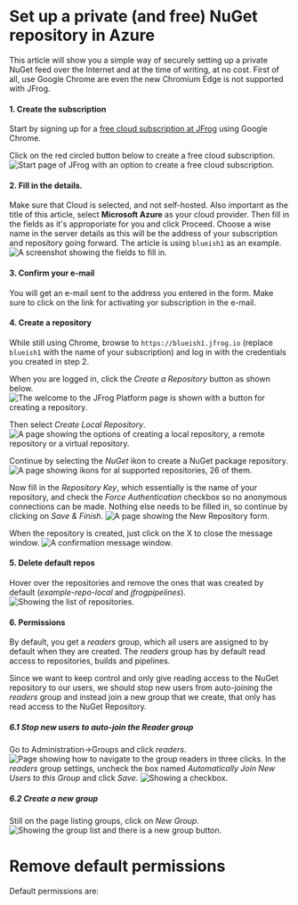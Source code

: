 ﻿# Set up a private (and free) NuGet repository in Azure

This article will show you a simple way of securely setting up a private NuGet feed over the Internet and at the time of writing, at no cost. 
First of all, use Google Chrome are even the new Chromium Edge is not supported with JFrog.

#### 1. Create the subscription

Start by signing up for a [free cloud subscription at JFrog](https://jfrog.com/) using Google Chrome.

Click on the red circled button below to create a free cloud subscription.
![Start page of JFrog with an option to create a free cloud subscription.](./../../../img/jfrog/jfrog1.jpg)

#### 2. Fill in the details. 
Make sure that Cloud is selected, and not self-hosted.
Also important as the title of this article, select **Microsoft Azure** as your cloud provider. 
Then fill in the fields as it's approporiate for you and click Proceed. Choose a wise name in the server details as this will be the address of your subscription and repository going forward. 
The article is using `blueish1` as an example.
![A screenshot showing the fields to fill in.](./../../../img/jfrog/jfrog2.jpg)

#### 3. Confirm your e-mail
You will get an e-mail sent to the address you entered in the form. Make sure to click on the link for activating yor subscription in the e-mail.

#### 4. Create a repository
While still using Chrome, browse to `https://blueish1.jfrog.io` (replace `blueish1` with the name of your subscription) and log in with the credentials you created in step 2. 

When you are logged in, click the *Create a Repository* button as shown below. 
![The welcome to the JFrog Platform page is shown with a button for creating a repository.](./../../../img/jfrog/jfrog3.jpg)

Then select *Create Local Repository*.
![A page showing the options of creating a local repository, a remote repository or a virtual repository.](./../../../img/jfrog/jfrog4.jpg)

Continue by selecting the *NuGet* ikon to create a NuGet package repository.
![A page showing ikons for al supported repositories, 26 of them.](./../../../img/jfrog/jfrog5.jpg)

Now fill in the *Repository Key*, which essentially is the name of your repository, and check the *Force Authentication* checkbox so no anonymous connections can be made.
Nothing else needs to be filled in, so continue by clicking on *Save & Finish*.
![A page showing the New Repository form.](./../../../img/jfrog/jfrog6-01.jpg)

When the repository is created, just click on the X to close the message window.
![A confirmation message window.](./../../../img/jfrog/jfrog7.jpg)

#### 5. Delete default repos
Hover over the repositories and remove the ones that was created by default (*example-repo-local* and *jfrogpipelines*).
![Showing the list of repositories.](./../../../img/jfrog/jfrog8.jpg)

#### 6. Permissions
By default, you get a *readers* group, which all users are assigned to by default when they are created. The *readers* group has by default read access to repositories, builds and pipelines. 

Since we want to keep control and only give reading access to the NuGet repository to our users, we should stop new users from auto-joining the *readers* group and instead join a new group that we create, that only has read access to the NuGet Repository.

##### 6.1 Stop new users to auto-join the Reader group
Go to Administration->Groups and click *readers*. 
![Page showing how to navigate to the group readers in three clicks.](./../../../img/jfrog/jfrog9.jpg)
In the *readers* group settings, uncheck the box named *Automatically Join New Users to this Group* and click *Save*.
![Showing a checkbox.](./../../../img/jfrog/jfrog10.jpg)

##### 6.2 Create a new group
Still on the page listing groups, click on *New Group*.
![Showing the group list and there is a new group button.](./../../../img/jfrog/jfrog11.jpg)



# Remove default permissions

Default permissions are:



